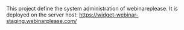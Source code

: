 This project define the system administration of webinareplease.
It is deployed on the server host:
https://widget-webinar-staging.webinarplease.com/
